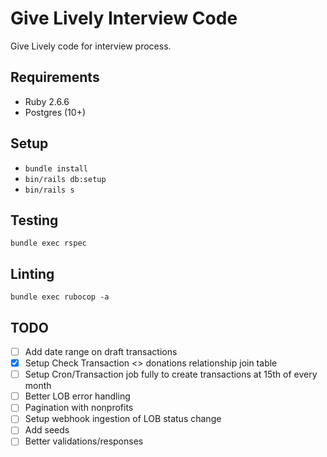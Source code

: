 # Give Lively Interview Code

Give Lively code for interview process.

## Requirements

- Ruby 2.6.6
- Postgres (10+)

## Setup

- `bundle install`
- `bin/rails db:setup`
- `bin/rails s`

## Testing

`bundle exec rspec`

## Linting

`bundle exec rubocop -a`

## TODO

- [ ] Add date range on draft transactions
- [x] Setup Check Transaction <> donations relationship join table
- [ ] Setup Cron/Transaction job fully to create transactions at 15th of every month
- [ ] Better LOB error handling
- [ ] Pagination with nonprofits
- [ ] Setup webhook ingestion of LOB status change
- [ ] Add seeds
- [ ] Better validations/responses
